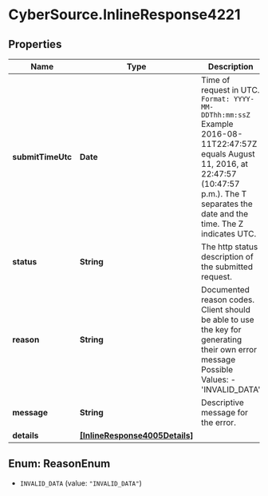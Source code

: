 # CyberSource.InlineResponse4221

## Properties
Name | Type | Description | Notes
------------ | ------------- | ------------- | -------------
**submitTimeUtc** | **Date** | Time of request in UTC. `Format: YYYY-MM-DDThh:mm:ssZ`  Example 2016-08-11T22:47:57Z equals August 11, 2016, at 22:47:57 (10:47:57 p.m.). The T separates the date and the time. The Z indicates UTC.  | [optional] 
**status** | **String** | The http status description of the submitted request. | [optional] 
**reason** | **String** | Documented reason codes. Client should be able to use the key for generating their own error message Possible Values:   - 'INVALID_DATA'  | [optional] 
**message** | **String** | Descriptive message for the error. | [optional] 
**details** | [**[InlineResponse4005Details]**](InlineResponse4005Details.md) |  | [optional] 


<a name="ReasonEnum"></a>
## Enum: ReasonEnum


* `INVALID_DATA` (value: `"INVALID_DATA"`)




